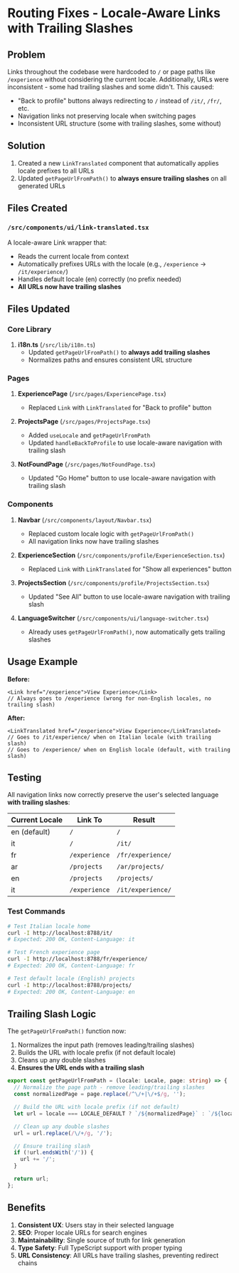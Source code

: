 # Routing Fixes - Locale-Aware Links with Trailing Slashes

## Problem

Links throughout the codebase were hardcoded to `/` or page paths like `/experience` without considering the current locale. Additionally, URLs were inconsistent - some had trailing slashes and some didn't. This caused:

- "Back to profile" buttons always redirecting to `/` instead of `/it/`, `/fr/`, etc.
- Navigation links not preserving locale when switching pages
- Inconsistent URL structure (some with trailing slashes, some without)

## Solution

1. Created a new `LinkTranslated` component that automatically applies locale prefixes to all URLs
2. Updated `getPageUrlFromPath()` to **always ensure trailing slashes** on all generated URLs

## Files Created

### `/src/components/ui/link-translated.tsx`

A locale-aware Link wrapper that:

- Reads the current locale from context
- Automatically prefixes URLs with the locale (e.g., `/experience` → `/it/experience/`)
- Handles default locale (en) correctly (no prefix needed)
- **All URLs now have trailing slashes**

## Files Updated

### Core Library

1. **i18n.ts** (`/src/lib/i18n.ts`)
   - Updated `getPageUrlFromPath()` to **always add trailing slashes**
   - Normalizes paths and ensures consistent URL structure

### Pages

1. **ExperiencePage** (`/src/pages/ExperiencePage.tsx`)

   - Replaced `Link` with `LinkTranslated` for "Back to profile" button

2. **ProjectsPage** (`/src/pages/ProjectsPage.tsx`)

   - Added `useLocale` and `getPageUrlFromPath`
   - Updated `handleBackToProfile` to use locale-aware navigation with trailing slash

3. **NotFoundPage** (`/src/pages/NotFoundPage.tsx`)
   - Updated "Go Home" button to use locale-aware navigation with trailing slash

### Components

1. **Navbar** (`/src/components/layout/Navbar.tsx`)

   - Replaced custom locale logic with `getPageUrlFromPath()`
   - All navigation links now have trailing slashes

2. **ExperienceSection** (`/src/components/profile/ExperienceSection.tsx`)

   - Replaced `Link` with `LinkTranslated` for "Show all experiences" button

3. **ProjectsSection** (`/src/components/profile/ProjectsSection.tsx`)

   - Updated "See All" button to use locale-aware navigation with trailing slash

4. **LanguageSwitcher** (`/src/components/ui/language-switcher.tsx`)
   - Already uses `getPageUrlFromPath()`, now automatically gets trailing slashes

## Usage Example

**Before:**

```tsx
<Link href="/experience">View Experience</Link>
// Always goes to /experience (wrong for non-English locales, no trailing slash)
```

**After:**

```tsx
<LinkTranslated href="/experience">View Experience</LinkTranslated>
// Goes to /it/experience/ when on Italian locale (with trailing slash)
// Goes to /experience/ when on English locale (default, with trailing slash)
```

## Testing

All navigation links now correctly preserve the user's selected language **with trailing slashes**:

| Current Locale | Link To       | Result            |
| -------------- | ------------- | ----------------- |
| en (default)   | `/`           | `/`               |
| it             | `/`           | `/it/`            |
| fr             | `/experience` | `/fr/experience/` |
| ar             | `/projects`   | `/ar/projects/`   |
| en             | `/projects`   | `/projects/`      |
| it             | `/experience` | `/it/experience/` |

### Test Commands

```bash
# Test Italian locale home
curl -I http://localhost:8788/it/
# Expected: 200 OK, Content-Language: it

# Test French experience page
curl -I http://localhost:8788/fr/experience/
# Expected: 200 OK, Content-Language: fr

# Test default locale (English) projects
curl -I http://localhost:8788/projects/
# Expected: 200 OK, Content-Language: en
```

## Trailing Slash Logic

The `getPageUrlFromPath()` function now:

1. Normalizes the input path (removes leading/trailing slashes)
2. Builds the URL with locale prefix (if not default locale)
3. Cleans up any double slashes
4. **Ensures the URL ends with a trailing slash**

```typescript
export const getPageUrlFromPath = (locale: Locale, page: string) => {
  // Normalize the page path - remove leading/trailing slashes
  const normalizedPage = page.replace(/^\/+|\/+$/g, '');

  // Build the URL with locale prefix (if not default)
  let url = locale === LOCALE_DEFAULT ? `/${normalizedPage}` : `/${locale}/${normalizedPage}`;

  // Clean up any double slashes
  url = url.replace(/\/+/g, '/');

  // Ensure trailing slash
  if (!url.endsWith('/')) {
    url += '/';
  }

  return url;
};
```

## Benefits

1. **Consistent UX**: Users stay in their selected language
2. **SEO**: Proper locale URLs for search engines
3. **Maintainability**: Single source of truth for link generation
4. **Type Safety**: Full TypeScript support with proper typing
5. **URL Consistency**: All URLs have trailing slashes, preventing redirect chains
